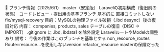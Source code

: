 🔀 ブランチ情報（2025/6/1）
master（安定版）
Laravelの初期構成（復旧前の状態）
コードレビュー・提出用の基準ブランチ
基本的に 直接コミットしない
fix/mysql-recovery
目的：MySQLの物理ファイル破損（.ibd desync）後の復旧対応
内容：
companies, products, sales テーブルの復旧（DISC → IMPORT）
.gitignore に .ibd, ibdata1 を除外設定
LaravelルートやModelの調整あり
備考：
今後の作業はこのブランチを基準とする
non_resource_routes
Route::resource...を使用しないversion
refactor_resource
masterの保険だった
